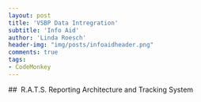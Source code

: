 ```yaml
---
layout: post
title: 'VSBP Data Intregration'
subtitle: 'Info Aid'
author: 'Linda Roesch'
header-img: "img/posts/infoaidheader.png"
comments: true
tags:  
- CodeMonkey
---
```


##  R.A.T.S. Reporting Architecture and Tracking System  
